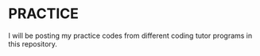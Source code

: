 # PRACTICE
I will be posting my practice codes from different coding tutor programs in this repository. 
